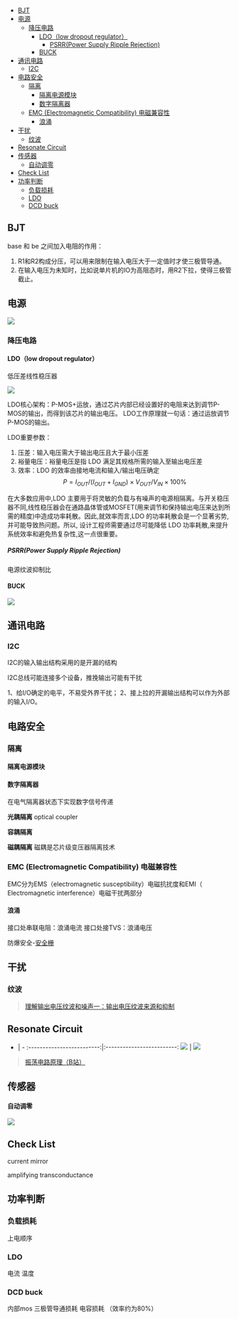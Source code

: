 
- [BJT](#bjt)
- [电源](#电源)
  - [降压电路](#降压电路)
    - [LDO（low dropout regulator）](#ldolow-dropout-regulator)
      - [PSRR(Power Supply Ripple Rejection)](#psrrpower-supply-ripple-rejection)
    - [BUCK](#buck)
- [通讯电路](#通讯电路)
  - [I2C](#i2c)
- [电路安全](#电路安全)
  - [隔离](#隔离)
    - [隔离电源模块](#隔离电源模块)
    - [数字隔离器](#数字隔离器)
  - [EMC (Electromagnetic Compatibility) 电磁兼容性](#emc-electromagnetic-compatibility-电磁兼容性)
    - [浪涌](#浪涌)
- [干扰](#干扰)
  - [纹波](#纹波)
- [Resonate Circuit](#resonate-circuit)
- [传感器](#传感器)
    - [自动调零](#自动调零)
- [Check List](#check-list)
- [功率判断](#功率判断)
  - [负载损耗](#负载损耗)
  - [LDO](#ldo)
  - [DCD buck](#dcd-buck)

## BJT
base 和 be 之间加入电阻的作用：
1. R1和R2构成分压，可以用来限制在输入电压大于一定值时才使三极管导通。
2. 在输入电压为未知时，比如说单片机的IO为高阻态时，用R2下拉，使得三极管截止。

## 电源

![](src/img/电源电压电路对比.png)

### 降压电路


#### LDO（low dropout regulator）

低压差线性稳压器

![](src/img/LDO原理图.png)

LDO核心架构：P-MOS+运放，通过芯片内部已经设置好的电阻来达到调节P-MOS的输出，而得到该芯片的输出电压。
LDO工作原理就一句话：通过运放调节P-MOS的输出。

LDO重要参数：
1. 压差：输入电压需大于输出电压且大于最小压差
2. 裕量电压：裕量电压是指 LDO 满足其规格所需的输入至输出电压差
3. 效率：LDO 的效率由接地电流和输入/输出电压确定
$$P = I_{OUT}/(I_{OUT}+I_{GND})\times V_{OUT}/V_{IN}\times 100\% $$

在大多数应用中,LDO 主要用于将灵敏的负载与有噪声的电源相隔离。与开关稳压器不同,线性稳压器会在通路晶体管或MOSFET(用来调节和保持输出电压来达到所需的精度)中造成功率耗散。因此,就效率而言,LDO 的功率耗散会是一个显著劣势,并可能导致热问题。所以, 设计工程师需要通过尽可能降低 LDO 功率耗散,来提升系统效率和避免热复杂性,这一点很重要。

##### PSRR(Power Supply Ripple Rejection)
电源纹波抑制比

#### BUCK
![](src/img/BUCK原理图.png)

## 通讯电路

### I2C
I2C的输入输出结构采用的是开漏的结构

I2C总线可能连接多个设备，推挽输出可能有干扰

1、给I/O确定的电平，不易受外界干扰；
2、接上拉的开漏输出结构可以作为外部的输入I/O。

## 电路安全

### 隔离

#### 隔离电源模块


#### 数字隔离器
在电气隔离器状态下实现数字信号传递

**光耦隔离**
optical coupler 

**容耦隔离**

**磁耦隔离**
磁耦是芯片级变压器隔离技术


### EMC (Electromagnetic Compatibility) 电磁兼容性

EMC分为EMS（electromagnetic susceptibility）电磁抗扰度和EMI（ Electromagnetic interference）电磁干扰两部分

#### 浪涌
接口处串联电阻：浪涌电流
接口处接TVS：浪涌电压

防爆安全-[安全栅](../Ex/IntrinsicSafety.md#安全栅)

## 干扰

### 纹波
> [理解输出电压纹波和噪声一：输出电压纹波来源和抑制](https://e2echina.ti.com/blogs_/b/power_house/posts/53234)

## Resonate Circuit

 - | -
:-------------------------:|:-------------------------:
![](src/img/ResonateCircuitBJT1.png) | ![](src/img/ResonateCircuitBJT2.png)

> [振荡电路原理（B站）](https://www.bilibili.com/video/BV1La4y1g7GC/?spm_id_from=333.788&vd_source=bc1fa6dcfe143fdb1cf9fab62f9aae02)



## 传感器
#### 自动调零
![](src/img/传感器自动调零逻辑.png)

## Check List
current mirror

amplifying transconductance




## 功率判断

### 负载损耗
上电顺序

### LDO
电流 温度 

### DCD buck
内部mos 三极管导通损耗 电容损耗 （效率约为80%）